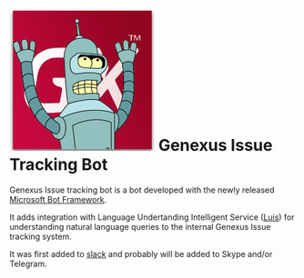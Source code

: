 ![Genexus Bender](\res\GenexusBender.png)
Genexus Issue Tracking Bot
==========================

Genexus Issue tracking bot is a bot developed with the newly released [Microsoft Bot Framework](https://dev.botframework.com/).

It adds integration with Language Undertanding Intelligent Service ([Luis](http://luis.ai)) for understanding natural language queries to the internal Genexus Issue tracking system.

It was first added to [slack](http://slack.com) and probably will be added to Skype and/or Telegram.
	